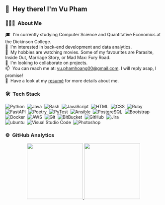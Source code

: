 ## 👋 &nbsp;Hey there! I'm Vu Pham

### 👨🏻‍💻 &nbsp;About Me

🎓 &nbsp;I'm currently studying Computer Science and Quantitative Economics at the Dickinson College.\
🌱 &nbsp;I’m interested in back-end development and data analytics.\
👀 &nbsp;My hobbies are watching movies. Some of my favourites are Parasite, Inside Out, Marriage Story, or Mad Max: Fury Road.\
💞️ &nbsp;I’m looking to collaborate on projects.\
📫 &nbsp;You can reach me at: vu.phamhoang00@gmail.com. I will reply asap, I promise!\
📄 &nbsp;Have a look at my [resumé](https://github.com/vupham04/vupham04.github.io/blob/main/files/Vu%20Pham%20-%20Resume.pdf) for more details about me.

### 🛠 &nbsp;Tech Stack
![Python](https://img.shields.io/badge/-Python-05122A?style=flat&logo=python)&nbsp;
![Java](https://img.shields.io/badge/-Java-05122A?style=flat&logo=Java&logoColor=FFA518)&nbsp;
![Bash](https://img.shields.io/badge/-Bash-05122A?style=flat&logo=gnubash&logoColor=808080)&nbsp;
![JavaScript](https://img.shields.io/badge/-JavaScript-05122A?style=flat&logo=javascript)&nbsp;
![HTML](https://img.shields.io/badge/-HTML-05122A?style=flat&logo=HTML5)&nbsp;
![CSS](https://img.shields.io/badge/-CSS-05122A?style=flat&logo=CSS3&logoColor=1572B6)&nbsp;
![Ruby](https://img.shields.io/badge/-Ruby-05122A?style=flat&logo=Ruby&logoColor=CC0000)\
![FastAPI](https://img.shields.io/badge/-FastAPI-05122A?style=flat&logo=FastAPI&logoColor=009688)&nbsp;
![Poetry](https://img.shields.io/badge/-Poetry-05122A?style=flat&logo=python)&nbsp;
![PyTest](https://img.shields.io/badge/-PyTest-05122A?style=flat&logo=PyTest&logoColor=0A9EDC)&nbsp;
![Ansible](https://img.shields.io/badge/-Ansible-05122A?style=flat&logo=Ansible&logoColor=EE0000)&nbsp;
![PostgreSQL](https://img.shields.io/badge/-PostgreSQL-05122A?style=flat&logo=PostgreSQL&logoColor=4169E1)&nbsp;
![Bootstrap](https://img.shields.io/badge/-Bootstrap-05122A?style=flat&logo=bootstrap&logoColor=563D7C)\
![Docker](https://img.shields.io/badge/-Docker-05122A?style=flat&logo=docker&logoColor=2496ED)&nbsp;
![AWS](https://img.shields.io/badge/-AWS-05122A?style=flat&logo=AWS&logoColor=232F3E)&nbsp;
![Git](https://img.shields.io/badge/-Git-05122A?style=flat&logo=git)&nbsp;
![BitBucket](https://img.shields.io/badge/-BitBucket-05122A?style=flat&logo=bitbucket&logoColor=0052CC)&nbsp;
![GitHub](https://img.shields.io/badge/-GitHub-05122A?style=flat&logo=github)&nbsp;
![Jira](https://img.shields.io/badge/-Jira-05122A?style=flat&logo=jira&logoColor=0052CC)\
![ubuntu](https://img.shields.io/badge/-Ubuntu-05122A?style=flat&logo=ubuntu&logoColor=E95420)&nbsp;
![Visual Studio Code](https://img.shields.io/badge/-Visual%20Studio%20Code-05122A?style=flat&logo=visual-studio-code&logoColor=007ACC)&nbsp;
![Photoshop](https://img.shields.io/badge/-Photoshop-05122A?style=flat&logo=adobe-photoshop)&nbsp;

### ⚙️ &nbsp;GitHub Analytics

<p align="center">
<a href="https://github.com/vupham04">
  <img height="180em" src="https://github-readme-stats-eight-theta.vercel.app/api?username=vupham04&show_icons=true&theme=algolia&include_all_commits=true&count_private=true"/>
  <img height="180em" src="https://github-readme-stats-eight-theta.vercel.app/api/top-langs/?username=vupham04&layout=compact&langs_count=8&theme=algolia"/>
</a>
</p>
